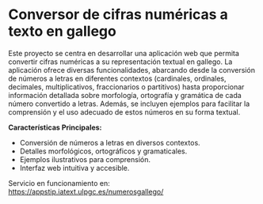 # Conversor de cifras numéricas a texto en gallego
Este proyecto se centra en desarrollar una aplicación web que permita convertir cifras numéricas a su representación textual en gallego. La aplicación ofrece diversas funcionalidades, abarcando desde la conversión de números a letras en diferentes contextos (cardinales, ordinales, decimales, multiplicativos, fraccionarios o partitivos) hasta proporcionar información detallada sobre morfología, ortografía y gramática de cada número convertido a letras. Además, se incluyen ejemplos para facilitar la comprensión y el uso adecuado de estos números en su forma textual.

**Características Principales:**
- Conversión de números a letras en diversos contextos.
- Detalles morfológicos, ortográficos y gramaticales.
- Ejemplos ilustrativos para comprensión.
- Interfaz web intuitiva y accesible.

Servicio en funcionamiento en: https://appstip.iatext.ulpgc.es/numerosgallego/
